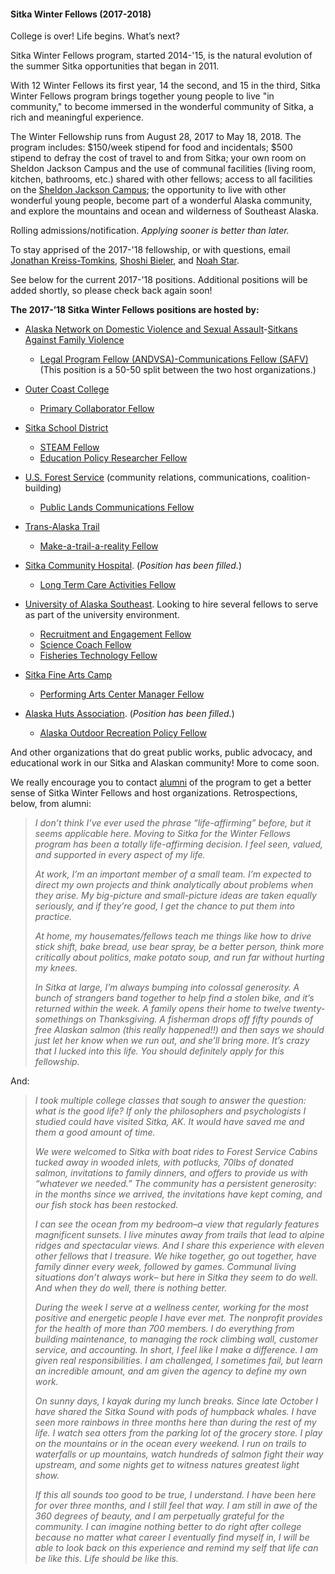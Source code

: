 #### Sitka Winter Fellows (2017-2018)

College is over! Life begins. What’s next?

Sitka Winter Fellows program, started 2014-'15, is the natural evolution of the summer Sitka opportunities that began in 2011.

With 12 Winter Fellows its first year, 14 the second, and 15 in the third, Sitka Winter Fellows program brings together young people to live "in community," to become immersed in the wonderful community of Sitka, a rich and meaningful experience.

The Winter Fellowship runs from August 28, 2017 to May 18, 2018. The program includes: $150/week stipend for food and incidentals; $500 stipend to defray the cost of travel to and from Sitka; your own room on Sheldon Jackson Campus and the use of communal facilities (living room, kitchen, bathrooms, etc.) shared with other fellows; access to all facilities on the [Sheldon Jackson Campus](http://fineartscamp.org/facilities/); the opportunity to live with other wonderful young people, become part of a wonderful Alaska community, and explore the mountains and ocean and wilderness of Southeast Alaska.

Rolling admissions/notification. _Applying sooner is better than later._

To stay apprised of the 2017-'18 fellowship, or with questions, email [Jonathan Kreiss-Tomkins](mailto:jonathan.s.kt@gmail.com), [Shoshi Bieler](mailto:shoshigb@gmail.com), and [Noah Star](mailto:noahistar@gmail.com).

See below for the current 2017-'18 positions. Additional positions will be added shortly, so please check back again soon! 

**The 2017-’18 Sitka Winter Fellows positions are hosted by:**

- [Alaska Network on Domestic Violence and Sexual Assault](http://www.andvsa.org/)-[Sitkans Against Family Violence](http://www.safv.org/)
  - [Legal Program Fellow (ANDVSA)-Communications Fellow (SAFV)](https://docs.google.com/document/d/1_ALoDVPx0eJA1vL3gTt02guNgsHzk5OznE4H_vyVJos/edit?usp=sharing) (This position is a 50-50 split between the two host organizations.)

- [Outer Coast College](http://www.outercoast.org/) 
  - [Primary Collaborator Fellow](https://docs.google.com/document/d/1LE2ICn-_Q24TRps2Z2RbByaSJXNwzLIYm9QwBmRRwYo/edit)

- [Sitka School District](http://www.sitkaschools.org/site/default.aspx?PageID=1) 
  - [STEAM Fellow](https://docs.google.com/document/d/1xi5E3P6Y0r1fOCMqCpIKBJEhO97ltrKLRc4JD5j_Ois/edit?usp=sharing) 
  - [Education Policy Researcher Fellow](https://docs.google.com/document/d/1xnkHOGFooMRV_r5aMgx2PPz-mDtOL2SPDHmpoMNPF2k/edit?usp=sharing)

- [U.S. Forest Service](http://www.fs.usda.gov/tongass/) (community relations, communications, coalition-building) 
  - [Public Lands Communications Fellow](https://docs.google.com/document/d/19LqpO2l2dTYrn1Bf3FMtar_U97ayaNFvnx_AD7hU8-w/edit?usp=sharing) 

- [Trans-Alaska Trail](http://www.aktrail.org) 
  - [Make-a-trail-a-reality Fellow](https://docs.google.com/document/d/1Pn79d1uAqaGD7GmQxwhl75tiQVLKqpEOp_njFUOuAsY/edit?usp=sharing) 
 
- [Sitka Community Hospital](http://www.sitkahospital.org/getpage.php?name=index). (_Position has been filled._)
  - [Long Term Care Activities Fellow](https://docs.google.com/document/d/11hC2CNaQ3Q4WY2XOq-wLuOjMrs-Yl7mgHjBzvxryFYU/edit?usp=sharing) 

- [University of Alaska Southeast](http://www.uas.alaska.edu/). Looking to hire several fellows to serve as part of the university environment. 
  - [Recruitment and Engagement Fellow](https://docs.google.com/document/d/19LqpO2l2dTYrn1Bf3FMtar_U97ayaNFvnx_AD7hU8-w/edit?usp=sharing) 
  - [Science Coach Fellow](https://docs.google.com/document/d/1vDoYi2E26-qJImjtBXLIA0-sucANULjWtLE4OE51xtY/edit?usp=sharing) 
  - [Fisheries Technology Fellow](https://docs.google.com/document/d/1d-hNmvQ_vM5tcIa_AWqYA5TYUTy7H3No7lpiXlDsft4/edit?usp=sharing) 

- [Sitka Fine Arts Camp](http://fineartscamp.org/)
  - [Performing Arts Center Manager Fellow](https://docs.google.com/document/d/1sdvRp9OxyMnl5YypxGZoX8jsea9xtLH50GcClmRQp_4/edit?usp=sharing) 
  
- [Alaska Huts Association](https://www.alaskahuts.org/). (_Position has been filled._)
  - [Alaska Outdoor Recreation Policy Fellow](https://docs.google.com/document/d/1yysxa5sfkxM3oP3H1AVJZXW0m1S7agXtxwK9kuw5GIM/edit?usp=sharing)

And other organizations that do great public works, public advocacy, and educational work in our Sitka and Alaskan community! More to come soon. 

We really encourage you to contact [alumni](alumni.html) of the program to get a better sense of Sitka Winter Fellows and host organizations. Retrospections, below, from alumni:

>_I don’t think I’ve ever used the phrase “life-affirming” before, but it seems applicable here. Moving to Sitka for the Winter Fellows program has been a totally life-affirming decision. I feel seen, valued, and supported in every aspect of my life._
>
>_At work, I’m an important member of a small team. I’m expected to direct my own projects and think analytically about problems when they arise. My big-picture and small-picture ideas are taken equally seriously, and if they’re good, I get the chance to put them into practice._
>
>_At home, my housemates/fellows teach me things like how to drive stick shift, bake bread, use bear spray, be a better person, think more critically about politics, make potato soup, and run far without hurting my knees._
>
>_In Sitka at large, I’m always bumping into colossal generosity. A bunch of strangers band together to help find a stolen bike, and it’s returned within the week. A family opens their home to twelve twenty-somethings on Thanksgiving. A fisherman drops off fifty pounds of free Alaskan salmon (this really happened!!) and then says we should just let her know when we run out, and she’ll bring more. It’s crazy that I lucked into this life. You should definitely apply for this fellowship._

And:

>_I took multiple college classes that sough to answer the question: what is the good life? If only the philosophers and psychologists I studied could have visited Sitka, AK. It would have saved me and them a good amount of time._
>
>_We were welcomed to Sitka with boat rides to Forest Service Cabins tucked away in wooded inlets, with potlucks, 70lbs of donated salmon, invitations to family dinners, and offers to provide us with “whatever we needed.”  The community has a persistent generosity: in the months since we arrived, the invitations have kept coming, and our fish stock has been restocked._
>
>_I can see the ocean from my bedroom–a view that regularly features magnificent sunsets.  I live minutes away from trails that lead to alpine ridges and spectacular views.  And I share this experience with eleven other fellows that I treasure. We hike together, go out together, have family dinner every week, followed by games. Communal living situations don’t always work– but here in Sitka they seem to do well. And when they do well, there is nothing better._
>
> _During the week I serve at a wellness center, working for the most positive and energetic people I have ever met.  The nonprofit provides for the health of more than 700 members.  I do everything from building maintenance, to managing the rock climbing wall, customer service, and accounting.  In short, I feel like I make a difference.  I am given real responsibilities. I am challenged, I sometimes fail, but learn an incredible amount, and am given the agency to define my own work._
>
> _On sunny days, I kayak during my lunch breaks. Since late October I have shared the Sitka Sound with pods of humpback whales. I have seen more rainbows in three months here than during the rest of my life.  I watch sea otters from the parking lot of the grocery store. I play on the mountains or in the ocean every weekend. I run on trails to waterfalls or up mountains, watch hundreds of salmon fight their way upstream, and some nights get to witness natures greatest light show._
>
>_If this all sounds too good to be true, I understand. I have been here for over three months, and I still feel that way. I am still in awe of the 360 degrees of beauty, and I am perpetually grateful for the community. I can imagine nothing better to do right after college because no matter what career I eventually find myself in, I will be able to look back on this experience and remind my self that life can be like this. Life should be like this._
